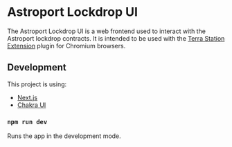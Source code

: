# Astroport Lockdrop UI

The Astroport Lockdrop UI is a web frontend used to interact with the Astroport lockdrop contracts. It is intended to be used with the [Terra Station Extension](https://terra.money/extension) plugin for Chromium browsers.

## Development

This project is using:

- [Next.js](https://github.com/vercel/next.js)
- [Chakra UI](https://chakra-ui.com)

### `npm run dev`

Runs the app in the development mode.
